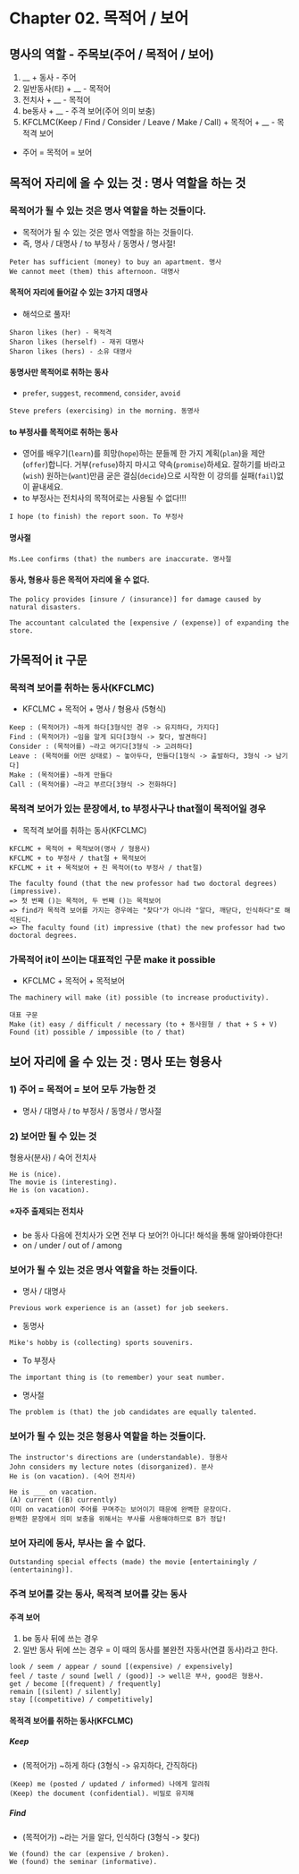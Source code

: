 # Chapter 02. 목적어 / 보어

## 명사의 역할 - 주목보(주어 / 목적어 / 보어)
1. __ + 동사 - 주어
2. 일반동사(타) + __ - 목적어
3. 전치사 + __ - 목적어
4. be동사 + __ - 주격 보어(주어 의미 보충)
5. KFCLMC(Keep / Find / Consider / Leave / Make / Call) + 목적어 + __ - 목적격 보어

- 주어 = 목적어 = 보어
## 목적어 자리에 올 수 있는 것 : 명사 역할을 하는 것
### 목적어가 될 수 있는 것은 명사 역할을 하는 것들이다.
- 목적어가 될 수 있는 것은 명사 역할을 하는 것들이다.
- 즉, 명사 / 대명사 / to 부정사 / 동명사 / 명사절!
```
Peter has sufficient (money) to buy an apartment. 명사
We cannot meet (them) this afternoon. 대명사
```
#### 목적어 자리에 들어갈 수 있는 3가지 대명사
- 해석으로 풀자!
```
Sharon likes (her) - 목적격
Sharon likes (herself) - 재귀 대명사
Sharon likes (hers) - 소유 대명사
```
#### 동명사만 목적어로 취하는 동사
- `prefer`, `suggest`, `recommend`, `consider`, `avoid`
```
Steve prefers (exercising) in the morning. 동명사
```
#### to 부정사를 목적어로 취하는 동사
- 영어를 배우기(`learn`)를 희망(`hope`)하는 분들께 한 가지 계획(`plan`)을 제안(`offer`)합니다. 거부(`refuse`)하지 마시고 약속(`promise`)하세요. 잘하기를 바라고(`wish`) 원하는(`want`)만큼 굳은 결심(`decide`)으로 시작한 이 강의를 실패(`fail`)없이 끝내세요.
- to 부정사는 전치사의 목적어로는 사용될 수 없다!!!
```
I hope (to finish) the report soon. To 부정사
```
#### 명사절
```
Ms.Lee confirms (that) the numbers are inaccurate. 명사절
```
#### 동사, 형용사 등은 목적어 자리에 올 수 없다.
```
The policy provides [insure / (insurance)] for damage caused by natural disasters.

The accountant calculated the [expensive / (expense)] of expanding the store.
```
## 가목적어 it 구문
### 목적격 보어를 취하는 동사(KFCLMC)
- KFCLMC + 목적어 + 명사 / 형용사 (5형식)
```
Keep : (목적어가) ~하게 하다[3형식인 경우 -> 유지하다, 가지다]
Find : (목적어가) ~임을 알게 되다[3형식 -> 찾다, 발견하다]
Consider : (목적어를) ~라고 여기다[3형식 -> 고려하다]
Leave : (목적어를 어떤 상태로) ~ 놓아두다, 만들다[1형식 -> 출발하다, 3형식 -> 남기다]
Make : (목적어를) ~하게 만들다
Call : (목적어를) ~라고 부르다[3형식 -> 전화하다]
```
### 목적격 보어가 있는 문장에서, to 부정사구나 that절이 목적어일 경우
- 목적격 보어를 취하는 동사(KFCLMC)
```
KFCLMC + 목적어 + 목적보어(명사 / 형용사)
KFCLMC + to 부정사 / that절 + 목적보어
KFCLMC + it + 목적보어 + 진 목적어(to 부정사 / that절)

The faculty found (that the new professor had two doctoral degrees) (impressive).
=> 첫 번째 ()는 목적어, 두 번째 ()는 목적보어
=> find가 목적격 보어를 가지는 경우에는 "찾다"가 아니라 "알다, 깨닫다, 인식하다"로 해석된다.
=> The faculty found (it) impressive (that) the new professor had two doctoral degrees.
```
### 가목적어 it이 쓰이는 대표적인 구문 make it possible
- KFCLMC + 목적어 + 목적보어
```
The machinery will make (it) possible (to increase productivity).

대표 구문
Make (it) easy / difficult / necessary (to + 동사원형 / that + S + V)
Found (it) possible / impossible (to / that)
```

## 보어 자리에 올 수 있는 것 : 명사 또는 형용사
### 1) 주어 = 목적어 = 보어 모두 가능한 것
- 명사 / 대명사 / to 부정사 / 동명사 / 명사절
### 2) 보어만 될 수 있는 것
형용사(분사) / 숙어 전치사
```
He is (nice).
The movie is (interesting).
He is (on vacation).
```
#### ⭐️자주 출제되는 전치사
- be 동사 다음에 전치사가 오면 전부 다 보어?! 아니다! 해석을 통해 알아봐야한다!
- on / under / out of / among
### 보어가 될 수 있는 것은 명사 역할을 하는 것들이다.
- 명사 / 대명사
```
Previous work experience is an (asset) for job seekers.
```
- 동명사
```
Mike's hobby is (collecting) sports souvenirs.
```
- To 부정사
```
The important thing is (to remember) your seat number.
```
- 명사절
```
The problem is (that) the job candidates are equally talented.
```
### 보어가 될 수 있는 것은 형용사 역할을 하는 것들이다.
```
The instructor's directions are (understandable). 형용사
John considers my lecture notes (disorganized). 분사
He is (on vacation). (숙어 전치사)

He is ___ on vacation.
(A) current ((B) currently)
이미 on vacation이 주어를 꾸며주는 보어이기 때문에 완벽한 문장이다.
완벽한 문장에서 의미 보충을 위해서는 부사를 사용해야하므로 B가 정답!
```
### 보어 자리에 동사, 부사는 올 수 없다.
```
Outstanding special effects (made) the movie [entertainingly / (entertaining)].
```
### 주격 보어를 갖는 동사, 목적격 보어를 갖는 동사
#### 주격 보어
1) be 동사 뒤에 쓰는 경우
2) 일반 동사 뒤에 쓰는 경우 = 이 때의 동사를 불완전 자동사(연결 동사)라고 한다.
```
look / seem / appear / sound [(expensive) / expensively]
feel / taste / sound [well / (good)] -> well은 부사, good은 형용사.
get / become [(frequent) / frequently]
remain [(silent) / silently]
stay [(competitive) / competitively]
```
#### 목적격 보어를 취하는 동사(KFCLMC)
##### Keep
- (목적어가) ~하게 하다 (3형식 -> 유지하다, 간직하다)
```
(Keep) me (posted / updated / informed) 나에게 알려줘
(Keep) the document (confidential). 비밀로 유지해
```
##### Find
- (목적어가) ~라는 거을 알다, 인식하다 (3형식 -> 찾다)
```
We (found) the car (expensive / broken).
We (found) the seminar (informative).
```